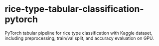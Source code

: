 # rice-type-tabular-classification-pytorch
 PyTorch tabular pipeline for rice type classification with Kaggle dataset, including preprocessing, train/val split, and accuracy evaluation on GPU.
